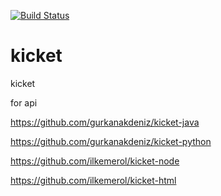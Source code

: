 [![Build Status](https://travis-ci.com/gurkanakdeniz/kicket.svg?branch=master)](https://travis-ci.com/gurkanakdeniz/kicket)
# kicket

kicket

for api

https://github.com/gurkanakdeniz/kicket-java 

https://github.com/gurkanakdeniz/kicket-python 

https://github.com/ilkemerol/kicket-node 

https://github.com/ilkemerol/kicket-html 
